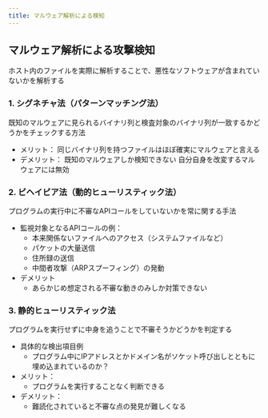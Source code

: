 ```yaml
---
title: マルウェア解析による検知
---
```


## マルウェア解析による攻撃検知
ホスト内のファイルを実際に解析することで、悪性なソフトウェアが含まれていないかを解析する

### 1. シグネチャ法（パターンマッチング法）
既知のマルウェアに見られるバイナリ列と検査対象のバイナリ列が一致するかどうかをチェックする方法
- メリット：
    同じバイナリ列を持つファイルはほぼ確実にマルウェアと言える
- デメリット：
    既知のマルウェアしか検知できない
    自分自身を改変するマルウェアには無効

### 2. ビヘイビア法（動的ヒューリスティック法）
プログラムの実行中に不審なAPIコールをしていないかを常に関する手法
- 監視対象となるAPIコールの例：
    - 本来関係ないファイルへのアクセス（システムファイルなど）
    - パケットの大量送信
    - 住所録の送信
    - 中間者攻撃（ARPスプーフィング）の発動
- デメリット
    - あらかじめ想定される不審な動きのみしか対策できない

### 3. 静的ヒューリスティック法
プログラムを実行せずに中身を追うことで不審そうかどうかを判定する
- 具体的な検出項目例
    - プログラム中にIPアドレスとかドメイン名がソケット呼び出しとともに埋め込まれているのか？
- メリット：
    - プログラムを実行することなく判断できる
- デメリット：
    - 難読化されていると不審な点の発見が難しくなる
